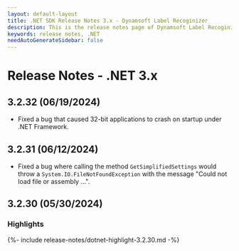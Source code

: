 ```yaml
---
layout: default-layout
title: .NET SDK Release Notes 3.x - Dynamsoft Label Recoginizer 
description: This is the release notes page of Dynamsoft Label Recoginizer for .NET SDK version 3.x.
keywords: release notes, .NET
needAutoGenerateSidebar: false
---
```


# Release Notes - .NET 3.x

## 3.2.32 (06/19/2024)

- Fixed a bug that caused 32-bit applications to crash on startup under .NET Framework.

## 3.2.31 (06/12/2024)

- Fixed a bug where calling the method `GetSimplifiedSettings` would throw a `System.IO.FileNotFoundException` with the message "Could not load file or assembly ...".

## 3.2.30 (05/30/2024)

### Highlights

{%- include release-notes/dotnet-highlight-3.2.30.md -%}
